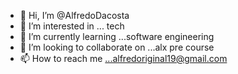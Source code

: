 - 👋 Hi, I’m @AlfredoDacosta
- 👀 I’m interested in ... tech
- 🌱 I’m currently learning ...software engineering
- 💞️ I’m looking to collaborate on ...alx pre course 
- 📫 How to reach me ...alfredoriginal19@gmail.com

<!---
AlfredoDacosta/AlfredoDacosta is a ✨ special ✨ repository because its `README.md` (this file) appears on your GitHub profile.
You can click the Preview link to take a look at your changes.
--->
